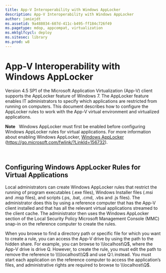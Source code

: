```yaml
---
title: App-V Interoperability with Windows AppLocker
description: App-V Interoperability with Windows AppLocker
author: jamiejdt
ms.assetid: 9a488034-607d-411c-b495-ff184c726f49
ms.pagetype: mdop, appcompat, virtualization
ms.mktglfcycl: deploy
ms.sitesec: library
ms.prod: w8
---
```



# App-V Interoperability with Windows AppLocker


Version 4.5 SP1 of the Microsoft Application Virtualization (App-V) client supports the AppLocker feature of Windows 7. The AppLocker feature enables IT administrators to specify which applications are restricted from running on computers. This document describes how to configure the AppLocker rules to work with the App-V virtual environment and virtualized applications.

**Note**  
Windows AppLocker must first be enabled before configuring Windows AppLocker rules for virtual applications. For more information about enabling Windows AppLocker, [Windows AppLocker](https://go.microsoft.com/fwlink/?LinkId=156732) (https://go.microsoft.com/fwlink/?LinkId=156732).

 

## Configuring Windows AppLocker Rules for Virtual Applications


Local administrators can create Windows AppLocker rules that restrict the running of program executables (.exe files), Windows Installer files (.msi and .msp files), and scripts (.ps, .bat, .cmd, .vbs and .js files). The administrator does this by using a reference computer that has the App-V client installed and that has all the relevant virtual applications streamed to the client cache. The administrator then uses the Windows AppLocker section of the Local Security Policy Microsoft Management Console (MMC) snap-in on the reference computer to create the rules.

When you browse to find a directory path or specific file for which you want to create a rule, you can access the App-V drive by using the path to the hidden share. For example, you can browse to \\\\localhost\\Q$, where the App-V drive is drive Q. However, to create the rule, you must edit the path to remove the reference to \\\\localhost\\Q$ and use Q:\\ instead. You must start each application on the reference computer to access the application’s files, and administrative rights are required to browse to \\\\localhost\\Q$.

 

 





